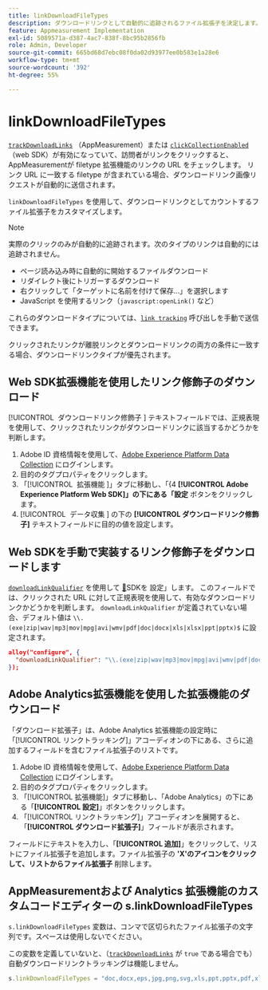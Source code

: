 ```yaml
---
title: linkDownloadFileTypes
description: ダウンロードリンクとして自動的に追跡されるファイル拡張子を決定します。
feature: Appmeasurement Implementation
exl-id: 5089571a-d387-4ac7-838f-8bc95b2856fb
role: Admin, Developer
source-git-commit: 665bd68d7ebc08f0da02d93977ee0b583e1a28e6
workflow-type: tm+mt
source-wordcount: '392'
ht-degree: 55%

---
```


# linkDownloadFileTypes

[`trackDownloadLinks`](trackdownloadlinks.md) （AppMeasurement）または [`clickCollectionEnabled`](trackdownloadlinks.md) （web SDK）が有効になっていて、訪問者がリンクをクリックすると、AppMeasurementが filetype 拡張機能のリンクの URL をチェックします。 リンク URL に一致する filetype が含まれている場合、ダウンロードリンク画像リクエストが自動的に送信されます。

`linkDownloadFileTypes` を使用して、ダウンロードリンクとしてカウントするファイル拡張子をカスタマイズします。

>[!NOTE]
>
> 実際のクリックのみが自動的に追跡されます。次のタイプのリンクは自動的には追跡されません。
>
>* ページ読み込み時に自動的に開始するファイルダウンロード
>* リダイレクト後にトリガーするダウンロード
>* 右クリックして「ターゲットに名前を付けて保存…」を選択します
>* JavaScript を使用するリンク（`javascript:openLink()` など）
>
>これらのダウンロードタイプについては、[`link tracking`](../functions/tl-method.md) 呼び出しを手動で送信できます。

クリックされたリンクが離脱リンクとダウンロードリンクの両方の条件に一致する場合、ダウンロードリンクタイプが優先されます。

## Web SDK拡張機能を使用したリンク修飾子のダウンロード

[!UICONTROL &#x200B; ダウンロードリンク修飾子 &#x200B;] テキストフィールドでは、正規表現を使用して、クリックされたリンクがダウンロードリンクに該当するかどうかを判断します。

1. Adobe ID 資格情報を使用して、[Adobe Experience Platform Data Collection](https://experience.adobe.com/data-collection) にログインします。
1. 目的のタグプロパティをクリックします。
1. 「[!UICONTROL &#x200B; 拡張機能 &#x200B;]」タブに移動し、「&lbrace;4 **[!UICONTROL Adobe Experience Platform Web SDK]」の下にある「設定** ボタンをクリックします。
1. [!UICONTROL &#x200B; データ収集 &#x200B;] の下の **[!UICONTROL ダウンロードリンク修飾子]** テキストフィールドに目的の値を設定します。

## Web SDKを手動で実装するリンク修飾子をダウンロードします

[`downloadLinkQualifier`](https://experienceleague.adobe.com/docs/experience-platform/edge/data-collection/track-links.html?lang=ja#automaticLinkTracking) を使用して [&#128279;](https://experienceleague.adobe.com/docs/experience-platform/edge/fundamentals/configuring-the-sdk.html?lang=ja)SDKを  設定」します。 このフィールドでは、クリックされた URL に対して正規表現を使用して、有効なダウンロードリンクかどうかを判断します。 `downloadLinkQualifier` が定義されていない場合、デフォルト値は `\\.(exe|zip|wav|mp3|mov|mpg|avi|wmv|pdf|doc|docx|xls|xlsx|ppt|pptx)$` に設定されます。

```json
alloy("configure", {
  "downloadLinkQualifier": "\\.(exe|zip|wav|mp3|mov|mpg|avi|wmv|pdf|doc|docx|xls|xlsx|ppt|pptx)$"
});
```

## Adobe Analytics拡張機能を使用した拡張機能のダウンロード

「ダウンロード拡張子」は、Adobe Analytics 拡張機能の設定時に「[!UICONTROL リンクトラッキング]」アコーディオンの下にある、さらに追加するフィールドを含むファイル拡張子のリストです。

1. Adobe ID 資格情報を使用して、[Adobe Experience Platform Data Collection](https://experience.adobe.com/data-collection) にログインします。
2. 目的のタグプロパティをクリックします。
3. 「[!UICONTROL 拡張機能]」タブに移動し、「Adobe Analytics」の下にある「**[!UICONTROL 設定]**」ボタンをクリックします。
4. 「[!UICONTROL リンクトラッキング]」アコーディオンを展開すると、「**[!UICONTROL ダウンロード拡張子]**」フィールドが表示されます。

フィールドにテキストを入力し、「**[!UICONTROL 追加]**」をクリックして、リストにファイル拡張子を追加します。ファイル拡張子の **&#39;X&#39;のアイコンをクリックして、リストからファイル拡張子** 削除します。

## AppMeasurementおよび Analytics 拡張機能のカスタムコードエディターの s.linkDownloadFileTypes

`s.linkDownloadFileTypes` 変数は、コンマで区切られたファイル拡張子の文字列です。スペースは使用しないでください。

この変数を定義していないと、（[`trackDownloadLinks`](trackdownloadlinks.md) が `true` である場合でも）自動ダウンロードリンクトラッキングは機能しません。

```js
s.linkDownloadFileTypes = "doc,docx,eps,jpg,png,svg,xls,ppt,pptx,pdf,xlsx,tab,csv,zip,txt,vsd,vxd,xml,js,css,rar,exe,wma,mov,avi,wmv,mp3,wav,m4v";
```
